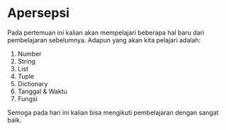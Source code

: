 # Apersepsi

Pada pertemuan ini kalian akan mempelajari beberapa hal baru dari pembelajaran sebelumnya.
Adapun yang akan kita pelajari adalah:

1. Number
2. String
3. List
4. Tuple
5. Dictionary
6. Tanggal & Waktu
7. Fungsi

Semoga pada hari ini kalian bisa mengikuti pembelajaran dengan sangat baik.
